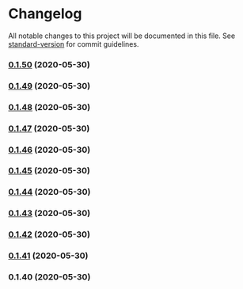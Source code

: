 # Changelog

All notable changes to this project will be documented in this file. See [standard-version](https://github.com/conventional-changelog/standard-version) for commit guidelines.

### [0.1.50](https://github.com/featherweight-design/component-library/compare/@f-design/component-library@0.1.49...@f-design/component-library@0.1.50) (2020-05-30)

### [0.1.49](https://github.com/featherweight-design/component-library/compare/@f-design/component-library@0.1.48...@f-design/component-library@0.1.49) (2020-05-30)

### [0.1.48](https://github.com/featherweight-design/component-library/compare/@f-design/component-library@0.1.47...@f-design/component-library@0.1.48) (2020-05-30)

### [0.1.47](https://github.com/featherweight-design/component-library/compare/@f-design/component-library@0.1.46...@f-design/component-library@0.1.47) (2020-05-30)

### [0.1.46](https://github.com/featherweight-design/component-library/compare/@f-design/component-library@0.1.45...@f-design/component-library@0.1.46) (2020-05-30)

### [0.1.45](https://github.com/featherweight-design/component-library/compare/@f-design/component-library@0.1.44...@f-design/component-library@0.1.45) (2020-05-30)

### [0.1.44](https://github.com/featherweight-design/component-library/compare/@f-design/component-library@0.1.43...@f-design/component-library@0.1.44) (2020-05-30)

### [0.1.43](https://github.com/featherweight-design/component-library/compare/@f-design/component-library@0.1.42...@f-design/component-library@0.1.43) (2020-05-30)

### [0.1.42](https://github.com/featherweight-design/component-library/compare/@f-design/component-library@0.1.41...@f-design/component-library@0.1.42) (2020-05-30)

### [0.1.41](https://github.com/featherweight-design/component-library/compare/@f-design/component-library@0.1.40...@f-design/component-library@0.1.41) (2020-05-30)

### 0.1.40 (2020-05-30)
